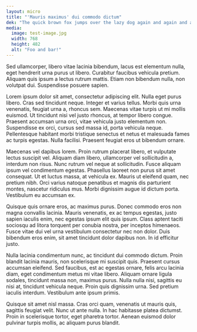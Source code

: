 ```yaml
---
layout: micro
title: "'Mauris maximus' dui commodo dictum"
dek: "The quick brown fox jumps over the lazy dog again and again and again."
media:
  image: test-image.jpg
  width: 768
  height: 482
  alt: "Foo and bar!" 
---
```


Sed ullamcorper, libero vitae lacinia bibendum, lacus est elementum nulla, eget hendrerit urna purus ut libero. Curabitur faucibus vehicula pretium. Aliquam quis ipsum a lectus rutrum mattis. Etiam non bibendum nulla, non volutpat dui. Suspendisse posuere sapien.<!--more-->

Lorem ipsum dolor sit amet, consectetur adipiscing elit. Nulla eget purus libero. Cras sed tincidunt neque. Integer et varius tellus. Morbi quis urna venenatis, feugiat urna a, rhoncus sem. Maecenas vitae turpis ut mi mollis euismod. Ut tincidunt nisi vel justo rhoncus, at tempor libero congue. Praesent accumsan urna orci, vitae vehicula justo elementum non. Suspendisse ex orci, cursus sed massa id, porta vehicula neque. Pellentesque habitant morbi tristique senectus et netus et malesuada fames ac turpis egestas. Nulla facilisi. Praesent feugiat eros ut bibendum ornare.

Maecenas vel dapibus lorem. Proin rutrum placerat libero, et vulputate lectus suscipit vel. Aliquam diam libero, ullamcorper vel sollicitudin a, interdum non risus. Nunc rutrum vel neque at sollicitudin. Fusce aliquam ipsum vel condimentum egestas. Phasellus laoreet non purus sit amet consequat. Ut et luctus massa, at vehicula ex. Mauris ut eleifend quam, nec pretium nibh. Orci varius natoque penatibus et magnis dis parturient montes, nascetur ridiculus mus. Morbi dignissim augue id dictum porta. Vestibulum eu accumsan ex.

Quisque quis ornare eros, ac maximus purus. Donec commodo eros non magna convallis lacinia. Mauris venenatis, ex ac tempus egestas, justo sapien iaculis enim, nec egestas ipsum elit quis ipsum. Class aptent taciti sociosqu ad litora torquent per conubia nostra, per inceptos himenaeos. Fusce vitae dui vel urna vestibulum consectetur nec non dolor. Duis bibendum eros enim, sit amet tincidunt dolor dapibus non. In id efficitur justo.

Nulla lacinia condimentum nunc, ac tincidunt dui commodo dictum. Proin blandit lacinia mauris, non scelerisque mi suscipit quis. Praesent cursus accumsan eleifend. Sed faucibus, est ac egestas ornare, felis arcu lacinia diam, eget condimentum metus mi vitae libero. Aliquam ornare ligula sodales, tincidunt massa non, maximus purus. Nulla nulla nisi, sagittis eu nisi at, tincidunt vehicula neque. Proin quis dignissim urna. Sed pretium iaculis interdum. Vestibulum ante ipsum primis.

Quisque sit amet nisl massa. Cras orci quam, venenatis ut mauris quis, sagittis feugiat velit. Nunc ut ante nulla. In hac habitasse platea dictumst. Proin in scelerisque tortor, eget pharetra tortor. Aenean euismod dolor pulvinar turpis mollis, ac aliquam purus blandit.
